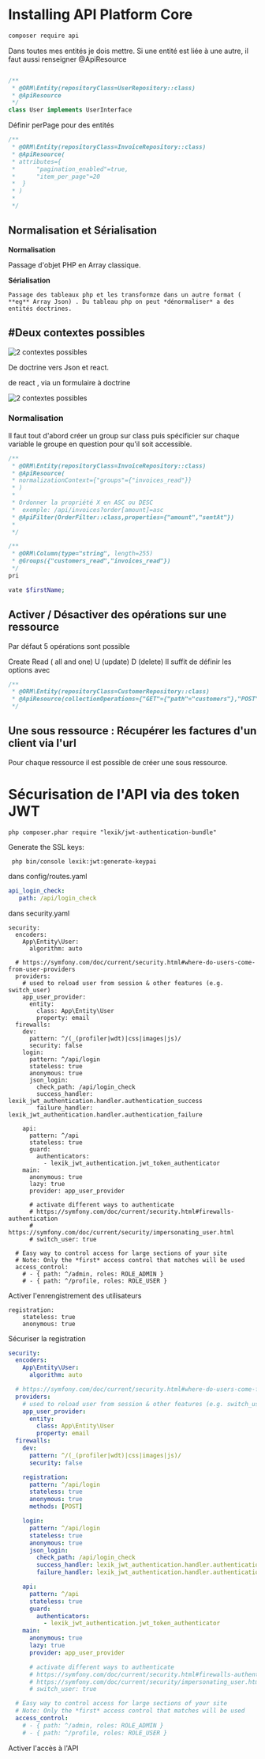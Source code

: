 # Installing API Platform Core

```zsh
composer require api
```

Dans toutes mes entités je dois mettre.
Si une entité est liée à une autre, il faut aussi renseigner @ApiResource

```php

/**
 * @ORM\Entity(repositoryClass=UserRepository::class)
 * @ApiResource
 */
class User implements UserInterface
```

Définir perPage pour des entités

```php
/**
 * @ORM\Entity(repositoryClass=InvoiceRepository::class)
 * @ApiResource(
 * attributes={
 *      "pagination_enabled"=true,
 *      "item_per_page"=20
 *  }
 * )
 *
 */
```

## Normalisation et Sérialisation

**Normalisation**
  
 Passage d'objet PHP en Array classique.

**Sérialisation**

    Passage des tableaux php et les transformze dans un autre format ( **eg** Array Json) . Du tableau php on peut *dénormaliser* a des entités doctrines.

## #Deux contextes possibles

![2 contextes possibles](memo_1.png)

De doctrine vers Json et react.

de react , via un formulaire à doctrine

![2 contextes possibles](memo_2.png)

### Normalisation

Il faut tout d'abord créer un group sur class puis spécificier sur chaque variable le groupe en question pour qu'il soit accessible.

```php
/**
 * @ORM\Entity(repositoryClass=InvoiceRepository::class)
 * @ApiResource(
 * normalizationContext={"groups"={"invoices_read"}}
 * )
 *
 * Ordonner la propriété X en ASC ou DESC
 *  exemple: /api/invoices?order[amount]=asc
 * @ApiFilter(OrderFilter::class,properties={"amount","sentAt"})
 *
 */
```

```php
/**
 * @ORM\Column(type="string", length=255)
 * @Groups({"customers_read","invoices_read"})
 */
pri

vate $firstName;
```

## Activer / Désactiver des opérations sur une ressource

Par défaut 5 opérations sont possible

Create
Read ( all and one)
U (update)
D (delete)
Il suffit de définir les options avec

```php
/**
 * @ORM\Entity(repositoryClass=CustomerRepository::class)
 * @ApiResource(collectionOperations={"GET"={"path"="customers"},"POST"})
 */
```

## Une sous ressource : Récupérer les factures d'un client via l'url

Pour chaque ressource il est possible de créer une sous ressource.

# Sécurisation de l'API via des token JWT

```
php composer.phar require "lexik/jwt-authentication-bundle"
```

Generate the SSL keys:

```
 php bin/console lexik:jwt:generate-keypai
```

dans config/routes.yaml

```yaml
api_login_check:
   path: /api/login_check
```

dans security.yaml
```
security:
  encoders:
    App\Entity\User:
      algorithm: auto

  # https://symfony.com/doc/current/security.html#where-do-users-come-from-user-providers
  providers:
    # used to reload user from session & other features (e.g. switch_user)
    app_user_provider:
      entity:
        class: App\Entity\User
        property: email
  firewalls:
    dev:
      pattern: ^/(_(profiler|wdt)|css|images|js)/
      security: false
    login:
      pattern: ^/api/login
      stateless: true
      anonymous: true
      json_login:
        check_path: /api/login_check
        success_handler: lexik_jwt_authentication.handler.authentication_success
        failure_handler: lexik_jwt_authentication.handler.authentication_failure

    api:
      pattern: ^/api
      stateless: true
      guard:
        authenticators:
          - lexik_jwt_authentication.jwt_token_authenticator
    main:
      anonymous: true
      lazy: true
      provider: app_user_provider

      # activate different ways to authenticate
      # https://symfony.com/doc/current/security.html#firewalls-authentication
      # https://symfony.com/doc/current/security/impersonating_user.html
      # switch_user: true

  # Easy way to control access for large sections of your site
  # Note: Only the *first* access control that matches will be used
  access_control:
    # - { path: ^/admin, roles: ROLE_ADMIN }
    # - { path: ^/profile, roles: ROLE_USER }

```

Activer l'enrengistrement des utilisateurs

```
registration:
    stateless: true
    anonymous: true
```
Sécuriser la registration

```yaml
security:
  encoders:
    App\Entity\User:
      algorithm: auto

  # https://symfony.com/doc/current/security.html#where-do-users-come-from-user-providers
  providers:
    # used to reload user from session & other features (e.g. switch_user)
    app_user_provider:
      entity:
        class: App\Entity\User
        property: email
  firewalls:
    dev:
      pattern: ^/(_(profiler|wdt)|css|images|js)/
      security: false

    registration:
      pattern: ^/api/login
      stateless: true
      anonymous: true
      methods: [POST]

    login:
      pattern: ^/api/login
      stateless: true
      anonymous: true
      json_login:
        check_path: /api/login_check
        success_handler: lexik_jwt_authentication.handler.authentication_success
        failure_handler: lexik_jwt_authentication.handler.authentication_failure

    api:
      pattern: ^/api
      stateless: true
      guard:
        authenticators:
          - lexik_jwt_authentication.jwt_token_authenticator
    main:
      anonymous: true
      lazy: true
      provider: app_user_provider

      # activate different ways to authenticate
      # https://symfony.com/doc/current/security.html#firewalls-authentication
      # https://symfony.com/doc/current/security/impersonating_user.html
      # switch_user: true

  # Easy way to control access for large sections of your site
  # Note: Only the *first* access control that matches will be used
  access_control:
    # - { path: ^/admin, roles: ROLE_ADMIN }
    # - { path: ^/profile, roles: ROLE_USER }

```

Activer l'accès à l'API

